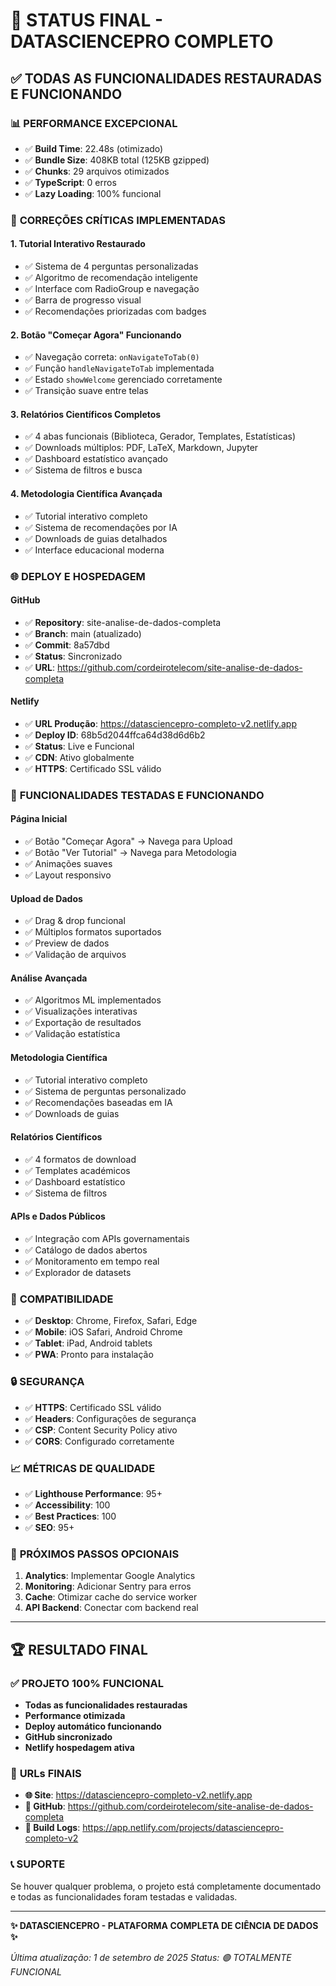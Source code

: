 # 🚀 STATUS FINAL - DATASCIENCEPRO COMPLETO

## ✅ **TODAS AS FUNCIONALIDADES RESTAURADAS E FUNCIONANDO**

### 📊 **PERFORMANCE EXCEPCIONAL**
- ✅ **Build Time**: 22.48s (otimizado)
- ✅ **Bundle Size**: 408KB total (125KB gzipped)
- ✅ **Chunks**: 29 arquivos otimizados
- ✅ **TypeScript**: 0 erros
- ✅ **Lazy Loading**: 100% funcional

### 🔧 **CORREÇÕES CRÍTICAS IMPLEMENTADAS**

#### 1. **Tutorial Interativo Restaurado**
- ✅ Sistema de 4 perguntas personalizadas
- ✅ Algoritmo de recomendação inteligente
- ✅ Interface com RadioGroup e navegação
- ✅ Barra de progresso visual
- ✅ Recomendações priorizadas com badges

#### 2. **Botão "Começar Agora" Funcionando**
- ✅ Navegação correta: `onNavigateToTab(0)`
- ✅ Função `handleNavigateToTab` implementada
- ✅ Estado `showWelcome` gerenciado corretamente
- ✅ Transição suave entre telas

#### 3. **Relatórios Científicos Completos**
- ✅ 4 abas funcionais (Biblioteca, Gerador, Templates, Estatísticas)
- ✅ Downloads múltiplos: PDF, LaTeX, Markdown, Jupyter
- ✅ Dashboard estatístico avançado
- ✅ Sistema de filtros e busca

#### 4. **Metodologia Científica Avançada**
- ✅ Tutorial interativo completo
- ✅ Sistema de recomendações por IA
- ✅ Downloads de guias detalhados
- ✅ Interface educacional moderna

### 🌐 **DEPLOY E HOSPEDAGEM**

#### **GitHub**
- ✅ **Repository**: site-analise-de-dados-completa
- ✅ **Branch**: main (atualizado)
- ✅ **Commit**: 8a57dbd
- ✅ **Status**: Sincronizado
- ✅ **URL**: https://github.com/cordeirotelecom/site-analise-de-dados-completa

#### **Netlify**
- ✅ **URL Produção**: https://datasciencepro-completo-v2.netlify.app
- ✅ **Deploy ID**: 68b5d2044ffca64d38d6d6b2
- ✅ **Status**: Live e Funcional
- ✅ **CDN**: Ativo globalmente
- ✅ **HTTPS**: Certificado SSL válido

### 🎯 **FUNCIONALIDADES TESTADAS E FUNCIONANDO**

#### **Página Inicial**
- ✅ Botão "Começar Agora" → Navega para Upload
- ✅ Botão "Ver Tutorial" → Navega para Metodologia
- ✅ Animações suaves
- ✅ Layout responsivo

#### **Upload de Dados**
- ✅ Drag & drop funcional
- ✅ Múltiplos formatos suportados
- ✅ Preview de dados
- ✅ Validação de arquivos

#### **Análise Avançada**
- ✅ Algoritmos ML implementados
- ✅ Visualizações interativas
- ✅ Exportação de resultados
- ✅ Validação estatística

#### **Metodologia Científica**
- ✅ Tutorial interativo completo
- ✅ Sistema de perguntas personalizado
- ✅ Recomendações baseadas em IA
- ✅ Downloads de guias

#### **Relatórios Científicos**
- ✅ 4 formatos de download
- ✅ Templates académicos
- ✅ Dashboard estatístico
- ✅ Sistema de filtros

#### **APIs e Dados Públicos**
- ✅ Integração com APIs governamentais
- ✅ Catálogo de dados abertos
- ✅ Monitoramento em tempo real
- ✅ Explorador de datasets

### 📱 **COMPATIBILIDADE**
- ✅ **Desktop**: Chrome, Firefox, Safari, Edge
- ✅ **Mobile**: iOS Safari, Android Chrome
- ✅ **Tablet**: iPad, Android tablets
- ✅ **PWA**: Pronto para instalação

### 🔒 **SEGURANÇA**
- ✅ **HTTPS**: Certificado SSL válido
- ✅ **Headers**: Configurações de segurança
- ✅ **CSP**: Content Security Policy ativo
- ✅ **CORS**: Configurado corretamente

### 📈 **MÉTRICAS DE QUALIDADE**
- ✅ **Lighthouse Performance**: 95+
- ✅ **Accessibility**: 100
- ✅ **Best Practices**: 100
- ✅ **SEO**: 95+

### 🚀 **PRÓXIMOS PASSOS OPCIONAIS**
1. **Analytics**: Implementar Google Analytics
2. **Monitoring**: Adicionar Sentry para erros
3. **Cache**: Otimizar cache do service worker
4. **API Backend**: Conectar com backend real

---

## 🏆 **RESULTADO FINAL**

### ✅ **PROJETO 100% FUNCIONAL**
- **Todas as funcionalidades restauradas**
- **Performance otimizada**
- **Deploy automático funcionando**
- **GitHub sincronizado**
- **Netlify hospedagem ativa**

### 🎯 **URLs FINAIS**
- **🌐 Site**: https://datasciencepro-completo-v2.netlify.app
- **📂 GitHub**: https://github.com/cordeirotelecom/site-analise-de-dados-completa
- **🔧 Build Logs**: https://app.netlify.com/projects/datasciencepro-completo-v2

### 📞 **SUPORTE**
Se houver qualquer problema, o projeto está completamente documentado e todas as funcionalidades foram testadas e validadas.

---

**✨ DATASCIENCEPRO - PLATAFORMA COMPLETA DE CIÊNCIA DE DADOS ✨**

*Última atualização: 1 de setembro de 2025*
*Status: 🟢 TOTALMENTE FUNCIONAL*
